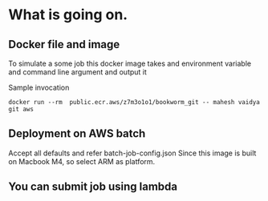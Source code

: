 # What is going on.

## Docker file and image
To simulate a some job this docker image takes and environment variable and command line argument and output it

Sample invocation
```
docker run --rm  public.ecr.aws/z7m3o1o1/bookworm_git -- mahesh vaidya git aws 
```

## Deployment on AWS batch
Accept all defaults and refer batch-job-config.json
Since this image is built on Macbook M4, so select ARM as platform.

## You can submit job using lambda


